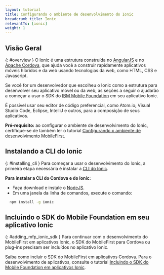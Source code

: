 ```yaml
---
layout: tutorial
title: Configurando o ambiente de desenvolvimento do Ionic
breadcrumb_title: Ionic
relevantTo: [ionic]
weight: 1
---
```

<!-- NLS_CHARSET=UTF-8 -->
## Visão Geral
{: #overview }
O Ionic é uma estrutura construída no [AngularJS](https://angularjs.org/) e no [Apache Cordova](https://cordova.apache.org/), que ajuda você a construir rapidamente aplicativos móveis híbridos e da web usando tecnologias da web, como HTML, CSS e Javascript.

Se você for um desenvolvedor que escolheu o Ionic como a estrutura para desenvolver seu aplicativo móvel ou da web, as seções a seguir o ajudarão a começar a usar o SDK do [IBM Mobile Foundation](http://mobilefirstplatform.ibmcloud.com) em seu aplicativo Ionic.

É possível usar seu editor de código preferencial, como Atom.io, Visual Studio Code, Eclipse, IntelliJ e outros, para a composição de seus aplicativos.

**Pré-requisito:** ao configurar o ambiente de desenvolvimento do Ionic, certifique-se de também ler o tutorial [Configurando o ambiente de desenvolvimento MobileFirst](https://mobilefirstplatform.ibmcloud.com/tutorials/en/foundation/8.0/installation-configuration/development/mobilefirst).

## Instalando a CLI do Ionic
{: #installing_cli }
Para começar a usar o desenvolvimento do Ionic, a primeira etapa necessária é instalar a [CLI do Ionic](https://ionicframework.com/docs/cli/).

**Para instalar a CLI do Cordova e do Ionic:**

* Faça download e instale o [NodeJS](https://nodejs.org/en/).
* Em uma janela da linha de comandos, execute o comando:
```bash  
  npm install -g ionic
```  

## Incluindo o SDK do Mobile Foundation em seu aplicativo Ionic
{: #adding_mfp_ionic_sdk }
Para continuar com o desenvolvimento do MobileFirst em aplicativos Ionic, o SDK do MobileFirst para Cordova ou plug-ins precisam ser incluídos no aplicativo Ionic.

Saiba como incluir o SDK do MobileFirst em aplicativos Cordova.
Para o desenvolvimento de aplicativos, consulte o tutorial [Incluindo o SDK do Mobile Foundation em aplicativos Ionic]({{site.baseurl}}/tutorials/en/foundation/8.0/application-development/sdk/ionic).
